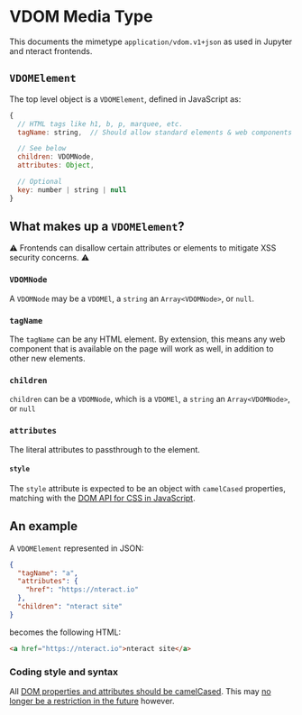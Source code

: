 # VDOM Media Type

This documents the mimetype `application/vdom.v1+json` as used in Jupyter and
nteract frontends.

## `VDOMElement`

The top level object is a `VDOMElement`, defined in JavaScript as:

```js
{
  // HTML tags like h1, b, p, marquee, etc.
  tagName: string,  // Should allow standard elements & web components

  // See below
  children: VDOMNode,
  attributes: Object,

  // Optional
  key: number | string | null
}
```

## What makes up a `VDOMElement`?

⚠️ Frontends can disallow certain attributes or elements to mitigate XSS security concerns. ⚠️

### `VDOMNode`

A `VDOMNode` may be a `VDOMEl`, a `string` an `Array<VDOMNode>`, or `null`.

### `tagName`

The `tagName` can be any HTML element. By extension, this means any web
component that is available on the page will work as well, in addition
to other new elements.

### `children`

`children` can be a `VDOMNode`, which is a `VDOMEl`, a `string` an
`Array<VDOMNode>`, or `null`

### `attributes`

The literal attributes to passthrough to the element.

#### `style`

The `style` attribute is expected to be an object with `camelCased` properties, matching with the
[DOM API for CSS in JavaScript](https://developer.mozilla.org/en-US/docs/Learn/JavaScript/Client-side_web_APIs/Manipulating_documents#Manipulating_styles).


## An example

A `VDOMElement` represented in JSON:

```json
{
  "tagName": "a",
  "attributes": {
    "href": "https://nteract.io"
  },
  "children": "nteract site"
}
```

becomes the following HTML:

```html
<a href="https://nteract.io">nteract site</a>
```


### Coding style and syntax

All [DOM properties and attributes should be camelCased](https://facebook.github.io/react/docs/dom-elements.html#all-supported-html-attributes).
This may [no longer be a restriction in the future](https://facebook.github.io/react/blog/2017/09/08/dom-attributes-in-react-16.html) however.
